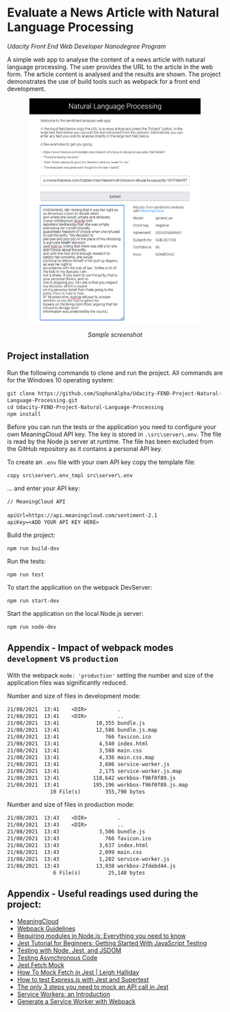 # Evaluate a News Article with Natural Language Processing 
*Udacity Front End Web Developer Nanodegree Program*

A simple web app to analyse the content of a news article with natural language processing. The 
user provides the URL to the article in the web form. The article content is analysed and the 
results are shown. The project demonstrates the use of build tools such as webpack for a front end
development.

<p align="center">
  <img src="doc/screenshot.png" width="400">
</p>
<p align="center"><em>Sample screenshot</em></p>

## Project installation

Run the following commands to clone and run the project. All commands are for the 
Windows 10 operating system:

```shell
git clone https://github.com/SophonAlpha/Udacity-FEND-Project-Natural-Language-Processing.git
cd Udacity-FEND-Project-Natural-Language-Processing
npm install
```

Before you can run the tests or the application you need to configure your own MeaningCloud API 
key. The key is stored in `.\src\server\.env`. The file is read by the Node js server at runtime. The 
file has been excluded from the GitHub repository as it contains a personal API key.

To create an `.env` file with your own API key copy the template file:

```shell
copy src\server\.env_tmpl src\server\.env
```

... and enter your API key:

```shell
// MeaningCloud API

apiUrl=https://api.meaningcloud.com/sentiment-2.1
apiKey=<ADD YOUR API KEY HERE>
```

Build the project:

```shell
npm run build-dev
```

Run the tests:

```shell
npm run test
```

To start the application on the webpack DevServer:

```shell
npm run start-dev
```

Start the application on the local Node.js server:

```shell
npm run node-dev
```

## Appendix - Impact of webpack modes `development` vs `production`

With the webpack `mode: 'production'` setting the number and size of the application files was 
significantly reduced.

Number and size of files in development mode:

```shell
21/08/2021  13:41    <DIR>          .
21/08/2021  13:41    <DIR>          ..
21/08/2021  13:41            10,355 bundle.js
21/08/2021  13:41            12,586 bundle.js.map
21/08/2021  13:41               766 favicon.ico
21/08/2021  13:41             4,540 index.html
21/08/2021  13:41             3,588 main.css
21/08/2021  13:41             4,336 main.css.map
21/08/2021  13:41             3,606 service-worker.js
21/08/2021  13:41             2,175 service-worker.js.map
21/08/2021  13:41           118,642 workbox-f96f0f89.js
21/08/2021  13:41           195,196 workbox-f96f0f89.js.map
              10 File(s)        355,790 bytes
```

Number and size of files in production mode:

```shell
21/08/2021  13:43    <DIR>          .
21/08/2021  13:43    <DIR>          ..
21/08/2021  13:43             3,506 bundle.js
21/08/2021  13:43               766 favicon.ico
21/08/2021  13:43             3,637 index.html
21/08/2021  13:43             2,099 main.css
21/08/2021  13:43             1,202 service-worker.js
21/08/2021  13:43            13,938 workbox-2fdebd44.js
               6 File(s)         25,148 bytes
```

## Appendix - Useful readings used during the project:

- [MeaningCloud](https://www.meaningcloud.com/)
- [Webpack Guidelines](https://webpack.js.org/guides/development/)
- [Requiring modules in Node.js: Everything you need to know](https://www.freecodecamp.org/news/requiring-modules-in-node-js-everything-you-need-to-know-e7fbd119be8/)
- [Jest Tutorial for Beginners: Getting Started With JavaScript Testing](https://www.valentinog.com/blog/jest/)
- [Testing with Node, Jest, and JSDOM](https://freecontent.manning.com/testing-with-node-jest-and-jsdom/)
- [Testing Asynchronous Code](https://jestjs.io/docs/asynchronous)
- [Jest Fetch Mock](https://www.npmjs.com/package/jest-fetch-mock#mocking-multiple-fetches-with-different-responses)
- [How To Mock Fetch in Jest | Leigh Halliday](https://www.leighhalliday.com/mock-fetch-jest)
- [How to test Express.js with Jest and Supertest](https://www.albertgao.xyz/2017/05/24/how-to-test-expressjs-with-jest-and-supertest/)
- [The only 3 steps you need to mock an API call in Jest](https://zaklaughton.dev/blog/the-only-3-steps-you-need-to-mock-an-api-call-in-jest/)
- [Service Workers: an Introduction](https://developers.google.com/web/fundamentals/primers/service-workers/)
- [Generate a Service Worker with Webpack](https://developers.google.com/web/tools/workbox/guides/generate-service-worker/webpack)
